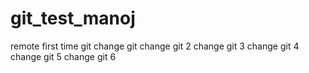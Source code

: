# git_test_manoj
remote
first time git
change git
change git 2
change git 3
change git 4
change git 5
change git 6
